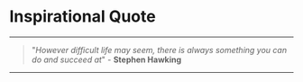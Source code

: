 # Inspirational Quote
---
> "*However difficult life may seem, there is always something you can do and succeed at*"
     \- **Stephen Hawking**
---
